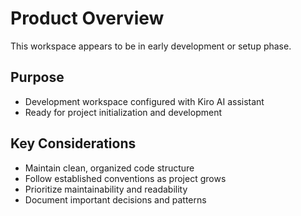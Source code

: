 # Product Overview

This workspace appears to be in early development or setup phase. 

## Purpose
- Development workspace configured with Kiro AI assistant
- Ready for project initialization and development

## Key Considerations
- Maintain clean, organized code structure
- Follow established conventions as project grows
- Prioritize maintainability and readability
- Document important decisions and patterns
